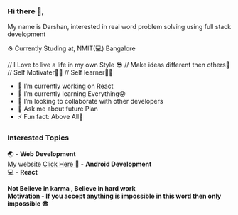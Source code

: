 ### Hi there 👋,

My name is Darshan, interested in real word problem solving using full stack development

⚙️ Currently Studing at, NMIT(💻) Bangalore

// I Love to live a life in my own Style 😎 // Make ideas different then others🤳 // Self Motivater💪🏻 // Self learner🤘🏻 

- 🔭 I’m currently working on React
- 🌱 I’m currently learning Everything😜
- 👯 I’m looking to collaborate with other developers
- 💬 Ask me about future Plan
- ⚡ Fun fact: Above All🤣

### Interested Topics
🌏 - <b>Web Development</b> <br> My website <a href="https://interesting321.com"> Click Here </a>
📱 - <b> Android Development </b> <br>
💻 - <b> React  <b> <br>

Not Believe in <b> karma </b>, Believe in <b> hard work </b> <br>
<b> Motivation - If you accept anything is impossible in this word then only impossible </b>😎 

